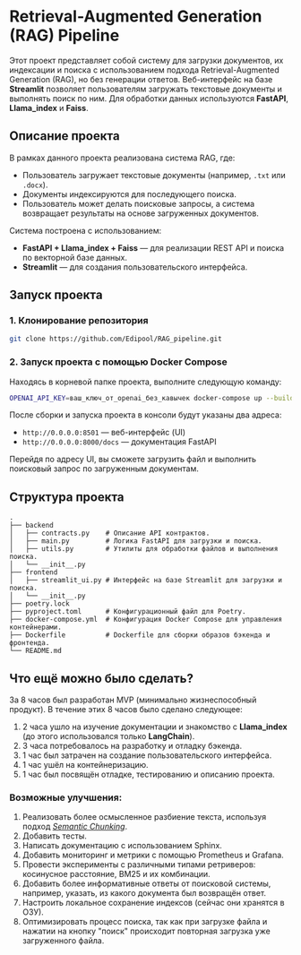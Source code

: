 # Retrieval-Augmented Generation (RAG) Pipeline

Этот проект представляет собой систему для загрузки документов, их индексации и поиска с использованием подхода Retrieval-Augmented Generation (RAG), но без генерации ответов. Веб-интерфейс на базе **Streamlit** позволяет пользователям загружать текстовые документы и выполнять поиск по ним. Для обработки данных используются **FastAPI**, **Llama_index** и **Faiss**.

## Описание проекта

В рамках данного проекта реализована система RAG, где:
- Пользователь загружает текстовые документы (например, `.txt` или `.docx`).
- Документы индексируются для последующего поиска.
- Пользователь может делать поисковые запросы, а система возвращает результаты на основе загруженных документов.

Система построена с использованием:
- **FastAPI + Llama_index + Faiss** — для реализации REST API и поиска по векторной базе данных.
- **Streamlit** — для создания пользовательского интерфейса.

## Запуск проекта

### 1. Клонирование репозитория

```bash
git clone https://github.com/Edipool/RAG_pipeline.git
```

### 2. Запуск проекта с помощью Docker Compose

Находясь в корневой папке проекта, выполните следующую команду:

```bash
OPENAI_API_KEY=ваш_ключ_от_openai_без_кавычек docker-compose up --build
```

После сборки и запуска проекта в консоли будут указаны два адреса:
- `http://0.0.0.0:8501` — веб-интерфейс (UI)
- `http://0.0.0.0:8000/docs` — документация FastAPI

Перейдя по адресу UI, вы сможете загрузить файл и выполнить поисковый запрос по загруженным документам.

## Структура проекта

```
.
├── backend
│   ├── contracts.py    # Описание API контрактов.
│   ├── main.py         # Логика FastAPI для загрузки и поиска.
│   ├── utils.py        # Утилиты для обработки файлов и выполнения поиска.
│   └── __init__.py
├── frontend
│   ├── streamlit_ui.py # Интерфейс на базе Streamlit для загрузки и поиска.
│   └── __init__.py
├── poetry.lock
├── pyproject.toml      # Конфигурационный файл для Poetry.
├── docker-compose.yml  # Конфигурация Docker Compose для управления контейнерами.
├── Dockerfile          # Dockerfile для сборки образов бэкенда и фронтенда.
└── README.md
```

## Что ещё можно было сделать?

За 8 часов был разработан MVP (минимально жизнеспособный продукт). В течение этих 8 часов было сделано следующее:
1. 2 часа ушло на изучение документации и знакомство с **Llama_index** (до этого использовался только **LangChain**).
2. 3 часа потребовалось на разработку и отладку бэкенда.
3. 1 час был затрачен на создание пользовательского интерфейса.
4. 1 час ушёл на контейнеризацию.
5. 1 час был посвящён отладке, тестированию и описанию проекта.

### Возможные улучшения:
1. Реализовать более осмысленное разбиение текста, используя подход *[Semantic Chunking](https://docs.llamaindex.ai/en/stable/examples/node_parsers/semantic_chunking/)*.
2. Добавить тесты.
3. Написать документацию с использованием Sphinx.
4. Добавить мониторинг и метрики с помощью Prometheus и Grafana.
5. Провести эксперименты с различными типами ретриверов: косинусное расстояние, BM25 и их комбинации.
6. Добавить более информативные ответы от поисковой системы, например, указать, из какого документа был возвращён ответ.
7. Настроить локальное сохранение индексов (сейчас они хранятся в ОЗУ).
8. Оптимизировать процесс поиска, так как при загрузке файла и нажатии на кнопку "поиск" происходит повторная загрузка уже загруженного файла.
